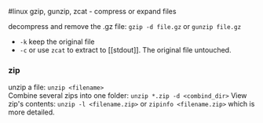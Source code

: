 #linux 
gzip, gunzip, zcat - compress or expand files

decompress and remove the .gz file:   `gzip -d file.gz` or `gunzip file.gz`
- `-k`   keep the original file
- `-c` or use `zcat` to extract to [[stdout]]. The original file untouched.

### zip
unzip a file:   `unzip <filename>`  
Combine several zips into one folder: `unzip *.zip -d <combind_dir>`
View zip's contents: `unzip -l <filename.zip>` or `zipinfo <filename.zip>` which is more detailed.
